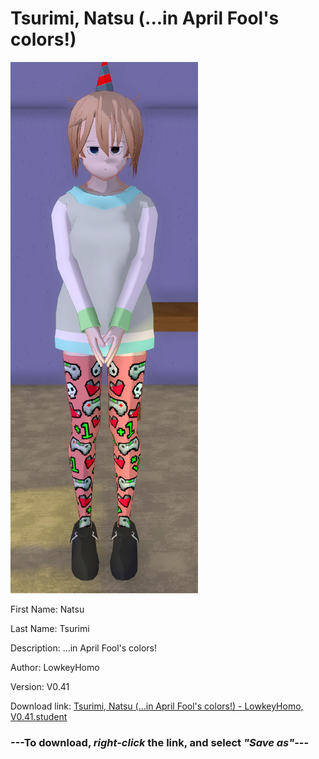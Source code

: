 # Tsurimi, Natsu (...in April Fool's colors!)

<img src = "https://raw.githubusercontent.com/Arbiter1223/Daigaku-Gurashi-Custom-Students/master/Students/Files/Tsurimi%2C%20Natsu%20(...in%20April%20Fool's%20colors!).png">

First Name: Natsu

Last Name: Tsurimi

Description: ...in April Fool's colors!

Author: LowkeyHomo

Version: V0.41

Download link: <a href="https://raw.githubusercontent.com/Arbiter1223/Daigaku-Gurashi-Custom-Students/master/Students/Files/Tsurimi%2C%20Natsu%20(...in%20April%20Fool's%20colors!)%20-%20LowkeyHomo%2C%20V0.41.student">Tsurimi, Natsu (...in April Fool's colors!) - LowkeyHomo, V0.41.student</a>

### ---**To download, _right-click_ the link, and select _"Save as"_**---
